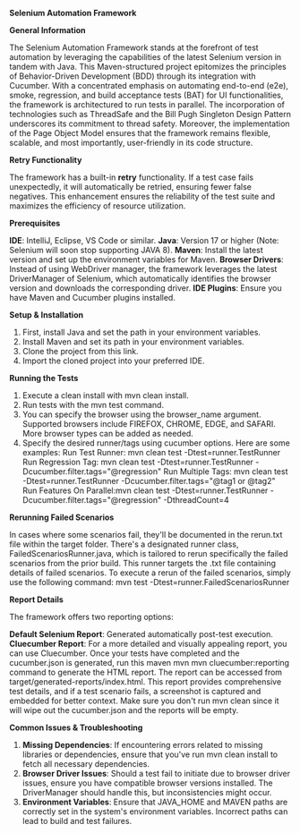 **Selenium Automation Framework**

**General Information**

The Selenium Automation Framework stands at the forefront of test automation by leveraging the capabilities of the latest Selenium version in tandem with Java. 
This Maven-structured project epitomizes the principles of Behavior-Driven Development (BDD) through its integration with Cucumber. 
With a concentrated emphasis on automating end-to-end (e2e), smoke, regression, and build acceptance tests (BAT) for UI functionalities, the framework is architectured to run tests in parallel.
The incorporation of technologies such as ThreadSafe and the Bill Pugh Singleton Design Pattern underscores its commitment to thread safety.
Moreover, the implementation of the Page Object Model ensures that the framework remains flexible, scalable, and most importantly, user-friendly in its code structure.

**Retry Functionality**

The framework has a built-in **retry** functionality. If a test case fails unexpectedly, it will automatically be retried, ensuring fewer false negatives.
This enhancement ensures the reliability of the test suite and maximizes the efficiency of resource utilization.

**Prerequisites**

**IDE**: IntelliJ, Eclipse, VS Code or similar.
**Java**: Version 17 or higher (Note: Selenium will soon stop supporting JAVA 8).
**Maven**: Install the latest version and set up the environment variables for Maven.
**Browser Drivers**: Instead of using WebDriver manager, the framework leverages the latest DriverManager of Selenium, which automatically identifies the browser version and downloads the corresponding driver.
**IDE Plugins**: Ensure you have Maven and Cucumber plugins installed.

**Setup & Installation**

1. First, install Java and set the path in your environment variables.
2. Install Maven and set its path in your environment variables.
3. Clone the project from this link.
4. Import the cloned project into your preferred IDE.

**Running the Tests**

1. Execute a clean install with mvn clean install.
2. Run tests with the mvn test command.
3. You can specify the browser using the browser_name argument. Supported browsers include FIREFOX, CHROME, EDGE, and SAFARI. 
   More browser types can be added as needed.
4. Specify the desired runner/tags using cucumber options. Here are some examples:
   Run Test Runner: mvn clean test -Dtest=runner.TestRunner
   Run Regression Tag: mvn clean test -Dtest=runner.TestRunner -Dcucumber.filter.tags="@regression"
   Run Multiple Tags: mvn clean test -Dtest=runner.TestRunner -Dcucumber.filter.tags="@tag1 or @tag2"
   Run Features On Parallel:mvn clean test -Dtest=runner.TestRunner -Dcucumber.filter.tags="@regression" -DthreadCount=4

**Rerunning Failed Scenarios**

In cases where some scenarios fail, they'll be documented in the rerun.txt file within the target folder.
There's a designated runner class, FailedScenariosRunner.java, which is tailored to rerun specifically the failed scenarios from the prior build.
This runner targets the .txt file containing details of failed scenarios.
To execute a rerun of the failed scenarios, simply use the following command: mvn test -Dtest=runner.FailedScenariosRunner

**Report Details**

The framework offers two reporting options:

**Default Selenium Report**: Generated automatically post-test execution.
**Cluecumber Report**: For a more detailed and visually appealing report, you can use Cluecumber.
Once your tests have completed and the cucumber.json is generated, run this maven mvn mvn cluecumber:reporting command to generate the HTML report.
The report can be accessed from target/generated-reports/index.html.
This report provides comprehensive test details, and if a test scenario fails, a screenshot is captured and embedded for better context. 
Make sure you don't run mvn clean since it will wipe out the cucumber.json and the reports will be empty.

**Common Issues & Troubleshooting**

1. **Missing Dependencies**: If encountering errors related to missing libraries or dependencies, ensure that you've run mvn clean install to fetch all necessary dependencies.
2. **Browser Driver Issues**: Should a test fail to initiate due to browser driver issues, ensure you have compatible browser versions installed. The DriverManager should handle this, but inconsistencies might occur.
3. **Environment Variables**: Ensure that JAVA_HOME and MAVEN paths are correctly set in the system's environment variables. Incorrect paths can lead to build and test failures.

